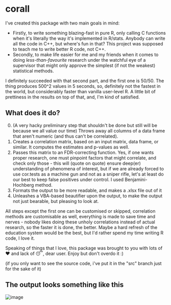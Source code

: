 # corall

I've created this package with two main goals in mind: 
- Firstly, to write something blazing-fast in pure R, only calling C functions when it's literally the way it's implemented in R/stats. Anybody can write all the code in C++, but where's fun in that? This project was supposed to teach me to write better R code, not C++.
- Secondly, to make life easier for me and my friends when it comes to doing *less-than-favourite* research under the watchful eye of a supervisor that might only approve the simplest (if not the weakest) statistical methods. 

I definitely succeeded with that second part, and the first one is 50/50. The thing produces 500^2 values in 5 seconds, so, definitely not the fastest in the world, but considerably faster than vanilla user-level R. A little bit of prettiness in the results on top of that, and, I'm kind of satisfied.

## What does it do?

0. (A very hacky preliminary step that shouldn't be done but still will be because we all value our time)  Throws away all columns of a data frame that aren't numeric (and thus can't be correlated).
1. Creates a correlation matrix, based on an input matrix, data frame, or similar. It computes the estimates and p-values as well.
2. Passes this matrix to an FDR-correcting function. Yes, if one wants proper research, one must pinpoint factors that might correlate, and check only those - this will (quote on quote) ensure deep(er) understanding of phenomena of interest, but if we are already forced to use cor.tests as a machine gun and not as a sniper rifle, let's at least do our best to keep false positives under control. I used Benjamini-Hochberg method.
3. Formats the output to be more readable, and makes a .xlsx file out of it
4. Unleashes a VBA-based beautifier upon the output, to make the output not just bearable, but pleasing to look at.

All steps except the first one can be customised or skipped, correlation methods are customisable as well, everything is made to save time and nerves - nobody likes doing these unholy correlations instead of actual research, so the faster it is done, the better. Maybe a hard refresh of the education system would be the best, but I'd rather spend my time writing R code, I love it.

Speaking of things that I love, this package was brought to you with lots of ❤️ and lack of 😴, dear user. Enjoy but don't overdo it :)

(if you only want to see the source code, i've put it in the "src" branch just for the sake of it)

## The output looks something like this
![image](https://user-images.githubusercontent.com/53195438/113226005-c6535880-9297-11eb-99b3-fbd3a2d9d80b.png)
